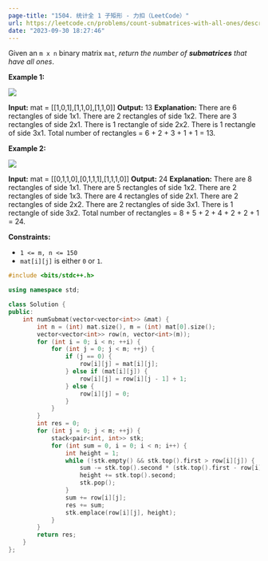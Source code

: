 ```yaml
---
page-title: "1504. 统计全 1 子矩形 - 力扣（LeetCode）"
url: https://leetcode.cn/problems/count-submatrices-with-all-ones/description/
date: "2023-09-30 18:27:46"
---
```

Given an `m x n` binary matrix `mat`, *return the number of **submatrices** that have all ones*.

**Example 1:**

![](https://assets.leetcode.com/uploads/2021/10/27/ones1-grid.jpg)

**Input:** mat = \[\[1,0,1\],\[1,1,0\],\[1,1,0\]\]
**Output:** 13
**Explanation:** 
There are 6 rectangles of side 1x1.
There are 2 rectangles of side 1x2.
There are 3 rectangles of side 2x1.
There is 1 rectangle of side 2x2. 
There is 1 rectangle of side 3x1.
Total number of rectangles = 6 + 2 + 3 + 1 + 1 = 13.

**Example 2:**

![](https://assets.leetcode.com/uploads/2021/10/27/ones2-grid.jpg)

**Input:** mat = \[\[0,1,1,0\],\[0,1,1,1\],\[1,1,1,0\]\]
**Output:** 24
**Explanation:** 
There are 8 rectangles of side 1x1.
There are 5 rectangles of side 1x2.
There are 2 rectangles of side 1x3. 
There are 4 rectangles of side 2x1.
There are 2 rectangles of side 2x2. 
There are 2 rectangles of side 3x1. 
There is 1 rectangle of side 3x2. 
Total number of rectangles = 8 + 5 + 2 + 4 + 2 + 2 + 1 = 24.

**Constraints:**

-   `1 <= m, n <= 150`
-   `mat[i][j]` is either `0` or `1`.

```cpp
#include <bits/stdc++.h>

using namespace std;

class Solution {
public:
    int numSubmat(vector<vector<int>> &mat) {
        int n = (int) mat.size(), m = (int) mat[0].size();
        vector<vector<int>> row(n, vector<int>(m));
        for (int i = 0; i < n; ++i) {
            for (int j = 0; j < m; ++j) {
                if (j == 0) {
                    row[i][j] = mat[i][j];
                } else if (mat[i][j]) {
                    row[i][j] = row[i][j - 1] + 1;
                } else {
                    row[i][j] = 0;
                }
            }
        }
        int res = 0;
        for (int j = 0; j < m; ++j) {
            stack<pair<int, int>> stk;
            for (int sum = 0, i = 0; i < n; i++) {
                int height = 1;
                while (!stk.empty() && stk.top().first > row[i][j]) {
                    sum -= stk.top().second * (stk.top().first - row[i][j]);
                    height += stk.top().second;
                    stk.pop();
                }
                sum += row[i][j];
                res += sum;
                stk.emplace(row[i][j], height);
            }
        }
        return res;
    }
};
```

